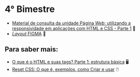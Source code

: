 # 4° Bimestre
- [Material de consulta da unidade Página _Web_: utilizando a responsividade em aplicações com HTML e CSS - Parte 1](https://drive.google.com/drive/folders/1P59ZzTVz8mWOAWueV_zdeSHBzwsm_UpX?usp=sharing) 📱
- [_Layout_ FIGMA](https://www.figma.com/design/ERtv0nCcGJKgERaPqrjVYZ/AluraBooks-%7C-Alura-Start-(Community)?node-id=37-94&node-type=canvas&t=cSGVDP6jRgP4Mlj1-0) 🎨
## Para saber mais:
- [O que é o HTML e suas tags? Parte 1: estrutura básica](https://www.alura.com.br/artigos/o-que-e-html-suas-tags-parte-1-estrutura-basica) 🖥️
- [Reset CSS: O que é, exemplos, como Criar e usar](https://www.alura.com.br/artigos/o-que-e-reset-css) 🖱️
